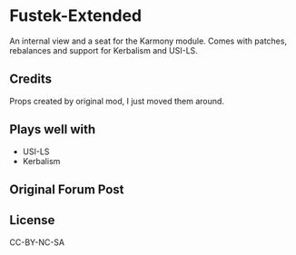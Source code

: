 # Fustek-Extended
An internal view and a seat for the Karmony module. Comes with patches, rebalances and support for Kerbalism and USI-LS.

## Credits
Props created by original mod, I just moved them around.

## Plays well with
- USI-LS
- Kerbalism

## Original Forum Post
<to be added>

## License
CC-BY-NC-SA
